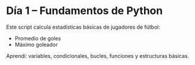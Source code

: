 # Día 1 – Fundamentos de Python

Este script calcula estadísticas básicas de jugadores de fútbol:
- Promedio de goles
- Máximo goleador

Aprendí: variables, condicionales, bucles, funciones y estructuras básicas.
